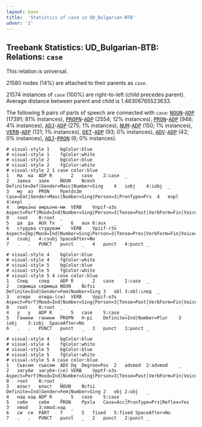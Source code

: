 ```yaml
---
layout: base
title:  'Statistics of case in UD_Bulgarian-BTB'
udver: '2'
---
```


## Treebank Statistics: UD_Bulgarian-BTB: Relations: `case`

This relation is universal.

21580 nodes (14%) are attached to their parents as `case`.

21574 instances of `case` (100%) are right-to-left (child precedes parent).
Average distance between parent and child is 1.46306765523633.

The following 9 pairs of parts of speech are connected with `case`: <tt><a href="bg_btb-pos-NOUN.html">NOUN</a></tt>-<tt><a href="bg_btb-pos-ADP.html">ADP</a></tt> (17391; 81% instances), <tt><a href="bg_btb-pos-PROPN.html">PROPN</a></tt>-<tt><a href="bg_btb-pos-ADP.html">ADP</a></tt> (2554; 12% instances), <tt><a href="bg_btb-pos-PRON.html">PRON</a></tt>-<tt><a href="bg_btb-pos-ADP.html">ADP</a></tt> (948; 4% instances), <tt><a href="bg_btb-pos-ADJ.html">ADJ</a></tt>-<tt><a href="bg_btb-pos-ADP.html">ADP</a></tt> (275; 1% instances), <tt><a href="bg_btb-pos-NUM.html">NUM</a></tt>-<tt><a href="bg_btb-pos-ADP.html">ADP</a></tt> (150; 1% instances), <tt><a href="bg_btb-pos-VERB.html">VERB</a></tt>-<tt><a href="bg_btb-pos-ADP.html">ADP</a></tt> (121; 1% instances), <tt><a href="bg_btb-pos-DET.html">DET</a></tt>-<tt><a href="bg_btb-pos-ADP.html">ADP</a></tt> (93; 0% instances), <tt><a href="bg_btb-pos-ADV.html">ADV</a></tt>-<tt><a href="bg_btb-pos-ADP.html">ADP</a></tt> (42; 0% instances), <tt><a href="bg_btb-pos-ADJ.html">ADJ</a></tt>-<tt><a href="bg_btb-pos-PRON.html">PRON</a></tt> (6; 0% instances).


~~~ conllu
# visual-style 1	bgColor:blue
# visual-style 1	fgColor:white
# visual-style 2	bgColor:blue
# visual-style 2	fgColor:white
# visual-style 2 1 case	color:blue
1	На	на	ADP	R	_	2	case	2:case	_
2	заека	заек	NOUN	Ncmsh	Definite=Def|Gender=Masc|Number=Sing	4	iobj	4:iobj	_
3	му	аз	PRON	Ppetds3m	Case=Dat|Gender=Masc|Number=Sing|Person=3|PronType=Prs	4	expl	4:expl	_
4	омръзна	омръзне-ми	VERB	Vnpif-o3s	Aspect=Perf|Mood=Ind|Number=Sing|Person=3|Tense=Past|VerbForm=Fin|Voice=Act	0	root	0:root	_
5	да	да	AUX	Tx	_	6	aux	6:aux	_
6	студува	студувам	VERB	Vpiif-r3s	Aspect=Imp|Mood=Ind|Number=Sing|Person=3|Tense=Pres|VerbForm=Fin|Voice=Act	4	csubj	4:csubj	SpaceAfter=No
7	.	.	PUNCT	punct	_	4	punct	4:punct	_

~~~


~~~ conllu
# visual-style 4	bgColor:blue
# visual-style 4	fgColor:white
# visual-style 5	bgColor:blue
# visual-style 5	fgColor:white
# visual-style 5 4 case	color:blue
1	След	след	ADP	R	_	2	case	2:case	_
2	седмица	седмица	NOUN	Ncfsi	Definite=Ind|Gender=Fem|Number=Sing	3	obl	3:obl:след	_
3	отиде	отида-(си)	VERB	Vppif-o3s	Aspect=Perf|Mood=Ind|Number=Sing|Person=3|Tense=Past|VerbForm=Fin|Voice=Act	0	root	0:root	_
4	у	у	ADP	R	_	5	case	5:case	_
5	Ганини	ганини	PROPN	H-pi	Definite=Ind|Number=Plur	3	iobj	3:iobj	SpaceAfter=No
6	.	.	PUNCT	punct	_	3	punct	3:punct	_

~~~


~~~ conllu
# visual-style 4	bgColor:blue
# visual-style 4	fgColor:white
# visual-style 5	bgColor:blue
# visual-style 5	fgColor:white
# visual-style 5 4 case	color:blue
1	Съвсем	съвсем	ADV	Dq	Degree=Pos	2	advmod	2:advmod	_
2	загуби	загубя-(се)	VERB	Vpptf-o3s	Aspect=Perf|Mood=Ind|Number=Sing|Person=3|Tense=Past|VerbForm=Fin|Voice=Act	0	root	0:root	_
3	власт	власт	NOUN	Ncfsi	Definite=Ind|Gender=Fem|Number=Sing	2	obj	2:obj	_
4	над	над	ADP	R	_	5	case	5:case	_
5	себе	себе	PRON	Ppxla	Case=Acc|PronType=Prs|Reflex=Yes	3	nmod	3:nmod:над	_
6	си	си	PART	T	_	5	fixed	5:fixed	SpaceAfter=No
7	.	.	PUNCT	punct	_	2	punct	2:punct	_

~~~


